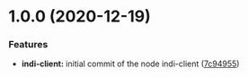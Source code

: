 # 1.0.0 (2020-12-19)


### Features

* **indi-client:** initial commit of the node indi-client ([7c94955](https://github.com/rickbassham/node-indi-client/commit/7c94955b36c28226e009dec4a2b99b2d72460d01))

